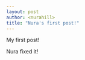```yaml
--- 
layout: post
author: <nurahill>
title: "Nura's first post!"
---
```


My first post!

Nura fixed it!

